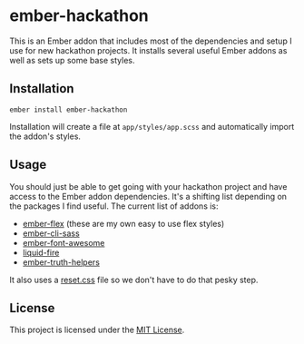 # ember-hackathon

This is an Ember addon that includes most of the dependencies and setup I use for new hackathon projects. It installs several useful Ember addons as well as sets up some base styles.

## Installation

```
ember install ember-hackathon
```

Installation will create a file at `app/styles/app.scss` and automatically import the addon's styles.

## Usage

You should just be able to get going with your hackathon project and have access to the Ember addon dependencies. It's a shifting list depending on the packages I find useful. The current list of addons is:

- [ember-flex](https://github.com/krefsar/ember-flex) (these are my own easy to use flex styles)
- [ember-cli-sass](https://github.com/aexmachina/ember-cli-sass)
- [ember-font-awesome](https://github.com/martndemus/ember-font-awesome)
- [liquid-fire](https://github.com/ember-animation/liquid-fire)
- [ember-truth-helpers](https://github.com/jmurphyau/ember-truth-helpers)

It also uses a [reset.css](http://meyerweb.com/eric/tools/css/reset/) file so we don't have to do that pesky step.

## License

This project is licensed under the [MIT License](LICENSE.md).
